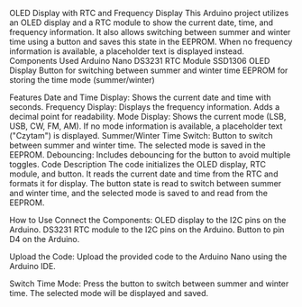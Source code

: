 OLED Display with RTC and Frequency Display
This Arduino project utilizes an OLED display and a RTC module to show the current date, time, and frequency information. It also allows switching between summer and winter time using a button and saves this state in the EEPROM. When no frequency information is available, a placeholder text is displayed instead.
Components Used
Arduino Nano
DS3231 RTC Module
SSD1306 OLED Display
Button for switching between summer and winter time
EEPROM for storing the time mode (summer/winter)

Features
Date and Time Display: Shows the current date and time with seconds.
Frequency Display: Displays the frequency information. Adds a decimal point for readability.
Mode Display: Shows the current mode (LSB, USB, CW, FM, AM). If no mode information is available, a placeholder text ("Czytam") is displayed.
Summer/Winter Time Switch: Button to switch between summer and winter time. The selected mode is saved in the EEPROM.
Debouncing: Includes debouncing for the button to avoid multiple toggles.
Code Description
The code initializes the OLED display, RTC module, and button. It reads the current date and time from the RTC and formats it for display. The button state is read to switch between summer and winter time, and the selected mode is saved to and read from the EEPROM.

How to Use
Connect the Components:
OLED display to the I2C pins on the Arduino.
DS3231 RTC module to the I2C pins on the Arduino.
Button to pin D4 on the Arduino.

Upload the Code: Upload the provided code to the Arduino Nano using the Arduino IDE.

Switch Time Mode: Press the button to switch between summer and winter time. The selected mode will be displayed and saved.
